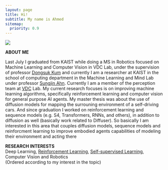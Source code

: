 ```yaml
---
layout: page
title: Hi!
subtitle: My name is Ahmed
sitemap:
  priority: 0.9
---
```

<div class="image-cropper">
  <img src="{{ '/assets/img/personal.png' | prepend: site.baseurl }}" class="rounded" />
</div>

<!-- <img src="{{ '/assets/img/personal.jpg' | prepend: site.baseurl }}" class=rounded id="about-img"> -->

<div id="describe-text">
	<p></p>
	<strong> ABOUT ME </strong>
	<p>Last July I graduated from KAIST while doing a MS in Robotics focused on Machine Learning and Computer Vision in VDC Lab, under the supervision of professor <a href="http://vdclab.kaist.ac.kr/bbs/board.php?bo_table=sub1_1">Dongsuk Kum</a> and currently I am a researcher at KAIST in the school of computing department in the Machine Learning and Mind Lab under professor <a href="https://mlml.kaist.ac.kr/sungjinahn">Sungjin Ahn</a>. Currently I am a member of the perception team at <a href="http://vdclab.kaist.ac.kr/"> VDC</a> Lab. My current research focuses is on improving machine learning algorithms, specifically reinforcement learning and computer vision for general purpose AI agents. My master thesis was about the use of diffusion models for mapping the surrouning environment of a self-driving cars. And since graduation I worked on reinforcement learning and sequence models (e.g. S4, Transformers, RNNs, and others), in addition to diffusion as well (basically work related to Diffuser). So basically I am interested in this area that couples diffusion models, sequence models and reinforcment learning to improve embodied agents capabilities of modeling their environment and acting there
	</p>
	<p>
	<strong> RESEARCH INTERESTS </strong>
	<br> Deep Learning, <u>Reinforcement Learning</u>, <u>Self-supervised Learning</u>, Computer Vision and Robotics <br/> (Ordered according to my interest in the topic)
	</p>
</div>